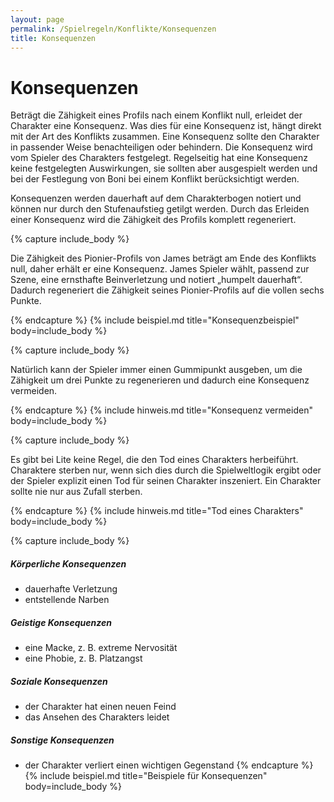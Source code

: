 ```yaml
---
layout: page
permalink: /Spielregeln/Konflikte/Konsequenzen
title: Konsequenzen
---
```


# Konsequenzen

Beträgt die Zähigkeit eines Profils nach einem Konflikt null, erleidet der Charakter eine Konsequenz. Was dies für eine Konsequenz ist, hängt direkt mit der Art des Konflikts zusammen. Eine Konsequenz sollte den Charakter in passender Weise benachteiligen oder behindern. Die Konsequenz wird vom Spieler des Charakters festgelegt. Regelseitig hat eine Konsequenz keine festgelegten Auswirkungen, sie sollten aber ausgespielt werden und bei der Festlegung von Boni bei einem Konflikt berücksichtigt werden.

Konsequenzen werden dauerhaft auf dem Charakterbogen notiert und können nur durch den Stufenaufstieg getilgt werden. Durch das Erleiden einer Konsequenz wird die Zähigkeit des Profils komplett regeneriert.

{% capture include_body %}
<p>Die Zähigkeit des Pionier-Profils von James beträgt am Ende des Konflikts null, daher erhält er eine Konsequenz. James Spieler wählt, passend zur Szene, eine ernsthafte Beinverletzung und notiert &bdquo;humpelt dauerhaft&ldquo;. Dadurch regeneriert die Zähigkeit seines Pionier-Profils auf die vollen sechs Punkte.</p>
{% endcapture %}
{% include beispiel.md title="Konsequenzbeispiel" body=include_body %}

{% capture include_body %}
<p>Natürlich kann der Spieler immer einen Gummipunkt ausgeben, um die Zähigkeit um drei Punkte zu regenerieren und dadurch eine Konsequenz vermeiden.</p>
{% endcapture %}
{% include hinweis.md title="Konsequenz vermeiden" body=include_body %}

{% capture include_body %}
<p>Es gibt bei Lite keine Regel, die den Tod eines Charakters herbeiführt. Charaktere sterben nur, wenn sich dies durch die Spielweltlogik ergibt oder der Spieler explizit einen Tod für seinen Charakter inszeniert. Ein Charakter sollte nie nur aus Zufall sterben.</p>
{% endcapture %}
{% include hinweis.md title="Tod eines Charakters" body=include_body %}

{% capture include_body %}
##### Körperliche Konsequenzen

- dauerhafte Verletzung
- entstellende Narben

##### Geistige Konsequenzen

- eine Macke, z. B. extreme Nervosität
- eine Phobie, z. B. Platzangst

##### Soziale Konsequenzen</h5>

- der Charakter hat einen neuen Feind
- das Ansehen des Charakters leidet

##### Sonstige Konsequenzen</h5>

- der Charakter verliert einen wichtigen Gegenstand
{% endcapture %}
{% include beispiel.md title="Beispiele für Konsequenzen" body=include_body %}
